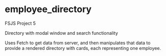 # employee_directory
FSJS Project 5

Directory with modal window and search functionality

Uses Fetch to get data from server, and then manipulates that data to provide a rendered directory with cards, each representing one employee.

